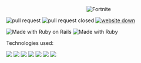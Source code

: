 <div align="center">
    <img src="https://github.com/gts-fortnite-app/fortnite_be/assets/127896538/04164b07-4b11-4b12-b63a-210ee05b8e5d" alt="Fortnite">
</div>

![pull request](https://img.shields.io/github/issues-pr/gts-fortnite-app/fortnite_be.svg)
![pull request closed](https://img.shields.io/github/issues-pr-closed/gts-fortnite-app/fortnite_be.svg)
[![website down](https://img.shields.io/website-up-down-green-red/http/monip.org.svg)](https://fortnite-item-shop-be-ed2ec5543cb7.herokuapp.com/api/v1/item_shop)

![Made with Ruby on Rails](https://img.shields.io/badge/Made%20with-Ruby%20on%20Rails-%23990000?style=for-the-badge&logo=ruby-on-rails&logoColor=white)
![Made with Ruby](https://img.shields.io/badge/Made%20with-Ruby-%23990000?style=for-the-badge&logo=ruby&logoColor=white)


Technologies used:<br>
<div>
  <img src="https://img.shields.io/badge/git-%23F05033.svg?style=for-the-badge&logo=git&logoColor=white" />
  <img src="https://img.shields.io/badge/github-%23121011.svg?style=for-the-badge&logo=github&logoColor=white"/>
  <img src="https://img.shields.io/badge/PostgreSQL-316192?style=for-the-badge&logo=postgresql&logoColor=white"/>
  <img src="https://img.shields.io/badge/Postman-FF6C37?style=for-the-badge&logo=postman&logoColor=white"/>
  <img src="https://img.shields.io/badge/Heroku-430098?style=for-the-badge&logo=heroku&logoColor=white"/>
  <img src="https://img.shields.io/badge/circleci-343434?style=for-the-badge&logo=circleci&logoColor=white"/>
  <img src="https://img.shields.io/badge/Visual_Studio_Code-0078D4?style=for-the-badge&logo=visual%20studio%20code&logoColor=white" />
</div>
